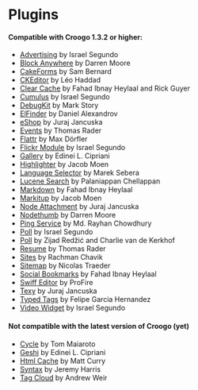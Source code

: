 # Plugins

#### Compatible with Croogo 1.3.2 or higher:

* [Advertising](http://github.com/chroposnos/Advertising-Croogo-Plugin "Manages ads. Every ad can redirect to a given URL and may register click counting.") by Israel Segundo
* [Block Anywhere](https://github.com/firecreek/BlockAnywhere "Put a block anywhere in Croogo") by Darren Moore
* [CakeForms](https://github.com/shihab-alain/croogo-cakeforms/ "An easy to use form plugin inspired by the amazing Cforms plugin for Wordpress.") by Sam Bernard
* [CKEditor](http://github.com/Scoup/geecktec_ckeditor) by Léo Haddad
* [Clear Cache](https://github.com/fahad19/clear_cache "CakePHP plugin/shell for deleting cache files") by Fahad  Ibnay Heylaal and Rick Guyer
* [Cumulus](http://github.com/chroposnos/cumulus "Creates and displays a block with a 3d tag cloud. It takes all the tags of the nodes.") by Israel Segundo
* [DebugKit](http://github.com/fahad19/debug_kit "Provides a debugging toolbar and enhanced debugging tools for CakePHP applications.") by Mark Story
* [ElFinder](http://github.com/azzzy/Croogo-ElFinder-Plugin "Plugin for replacing the default file manager with the ElFinder AJAX filemanage") by Daniel Alexandrov
* [eShop](http://github.com/elcuro/eshop) by Juraj Jancuska
* [Events](http://github.com/thoth/event "A plugin for creating/managing events") by Thomas Rader
* [Flattr](http://github.com/muxe/Croogo-Flattr-Plugin "A Croogo Plugin to add Flattr buttons to your posts") by Max Dörfler
* [Flickr Module](http://github.com/chroposnos/flickr_module "Displays random flickr public photos of a given user in a block.") by Israel Segundo
* [Gallery](http://github.com/phpedinei/gallery "This Gallery plugin for Croogo can create albums and upload photos") by Edinei L. Cipriani
* [Highlighter](http://github.com/jacmoe/highlighter "A plugin for Croogo CMS for code syntax highlighting.") by Jacob Moen
* [Language Selector](http://github.com/smarek/langbar "Creates Block of flags with labels, for easy way to change site's language.") by Marek Sebera
* [Lucene Search](http://github.com/palam/Croogo-Lucene-Search-Plugin "Search plugin for Croogo CMS using Zend_Search_Lucene") by Palaniappan Chellappan
* [Markdown](http://fahad19.com/blog/markdown-plugin "Markdown Plugin for Croogo CMS") by Fahad Ibnay Heylaal
* [Markitup](http://github.com/jacmoe/markitup "A plugin for using the markItUp! jQuery editor with Croogo CMS.") by Jacob Moen
* [Node Attachment](http://github.com/elcuro/nodeattachment "Attach various types of files to node") by Juraj Jancuska
* [Nodethumb](http://github.com/firecreek/nodethumb "This plugin for Croogo CMS will give you the ability to add thumbnails to any type of node.") by Darren Moore
* [Ping Service](http://github.com/rayhan/ping_service "A croogo plugin which updates ping servers when a content is created or updated.") by Md. Rayhan Chowdhury
* [Poll](http://github.com/chroposnos/poll "Croogo plugin to create and manage polls.") by Israel Segundo
* [Poll](http://github.com/primeminister/poll "Poll plugin for Croogo CMS") by Zijad Redžić and Charlie van de Kerkhof
* [Resume](https://github.com/thoth/resume "Resume is a free, open source, resume builder that sits on top of the Croogo content management system for PHP, released under [MIT License].") by Thomas Rader
* [Sites](https://github.com/rchavik/sites "This plugin enables multi-site support for Croogo") by Rachman Chavik
* [Sitemap](http://github.com/traedamatic/croogo_sitemap_plugin) by Nicolas Traeder
* [Social Bookmarks](http://github.com/fahad19/social_bookmarks "A plugin for Croogo CMS for showing graphical social bookmark links.") by Fahad Ibnay Heylaal
* [Swiff Editor](https://github.com/ProFire/Swiff-Editor-for-Croogo) by ProFire
* [Texy](http://github.com/elcuro/texy) by Juraj Jancuska
* [Typed Tags](http://scvgeo.com/blog/typed-tags-croogo-plugin) by Felipe Garcia Hernandez
* [Video Widget](http://github.com/chroposnos/video_widget) by Israel Segundo

#### Not compatible with the latest version of Croogo (yet)

* [Cycle](http://www.shift8creative.com/blog/cycle-plugin) by Tom Maiaroto
* [Geshi](http://github.com/phpedinei/geshi) by Edinei L. Cipriani
* [Html Cache](http://github.com/mcurry/html_cache) by Matt Curry
* [Syntax](http://codaset.com/jeremyharris/croogo-syntax-plugin) by Jeremy Harris
* [Tag Cloud](http://github.com/andruu/Croogo-Tagcloud-Plugin) by Andrew Weir
